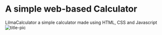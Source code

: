 # A simple web-based Calculator
 LilmaCalculator a simple calculator made using HTML, CSS and Javascript
 ![title-pic](https://github.com/rufenmatt/LilmaEditor/blob/master/min_calc.jpg)
